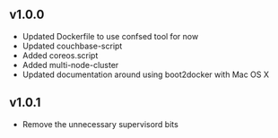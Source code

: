 ## v1.0.0

- Updated Dockerfile to use confsed tool for now
- Updated couchbase-script
- Added coreos.script
- Added multi-node-cluster
- Updated documentation around using boot2docker with Mac OS X

## v1.0.1

- Remove the unnecessary supervisord bits

